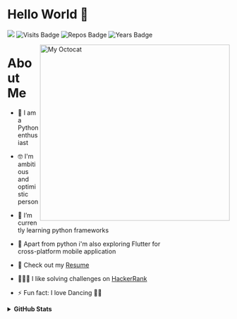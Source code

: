 
# Hello World 🤗 

![](https://komarev.com/ghpvc/?username=anjali-patel21&color=red&style=flat)
![Visits Badge](https://badges.pufler.dev/visits/anjali-patel21/anjali-patel21/?color=red)
![Repos Badge](https://badges.pufler.dev/repos/anjali-patel21/?color=red)
![Years Badge](https://badges.pufler.dev/years/anjali-patel21/?color=red)

<img align ="right" height = 400 width = 430 alt="My Octocat" src="https://user-images.githubusercontent.com/50026172/112943892-b892bb80-914f-11eb-883c-65ceb0143274.png">

# About Me

- 🤩 I am a Python enthusiast 
- 🤓 I'm ambitious and optimistic person

- 🌱 I’m currently learning python frameworks
- 🔭 Apart from python i'm also exploring Flutter for<br>
               cross-platform mobile application
- 📄 Check out my [Resume](https://drive.google.com/file/d/1wsnif9ChXbTu-tRyFTB1hxULd42BGbCa/view?usp=sharing)
- 👩🏼‍💻 I like solving challenges on [HackerRank](https://www.hackerrank.com/anjali_patel1121) 

- ⚡ Fun fact: I love Dancing 💃🏼





<details>	
  <summary><b>GitHub Stats</b></summary>
<img alt="" src="https://github-readme-stats.vercel.app/api?username=anjali-patel21&count_private=true&show_icons=truehow_icons=true&hide_border=true" /> <br>
Some Advance Stats about my GitHub Profile - https://gitstats.me/anjali-patel21<br>
My 2020 GitHub Skyline                    - https://skyline.github.com/anjali-patel21/2021
  
</details>

<!--
**anjali-patel21/anjali-patel21** is a ✨ _special_ ✨ repository because its `README.md` (this file) appears on your GitHub profile.

- 🔭 I’m currently working on .
- 🌱 I’m currently learning python
- 👯 I’m looking to collaborate on ...
- 🤔 I’m looking for help with ...
- 💬 Ask me about ...
- 📫 How to reach me: ...
- 😄 Pronouns: ...
- ⚡ Fun fact: ...
- 🔭 I’m currently working on . <br>
🌱 I’m currently learning python <br>
👯 I’m looking to collaborate on ... <br>
🤔 I’m looking for help with ...



-->
